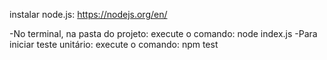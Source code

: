 instalar node.js: https://nodejs.org/en/

-No terminal, na pasta do projeto:
execute o comando: node index.js
-Para iniciar teste unitário:
execute o comando: npm test 